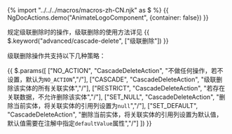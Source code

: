 {% import "../../../macros/macros-zh-CN.njk" as $ %}
{{ NgDocActions.demo("AnimateLogoComponent", {container: false}) }}

规定级联删除时的操作，级联删除的使用方法详见 {{ $.keyword("advanced/cascade-delete", ["级联删除"]) }}

级联删除操作共支持以下几种策略：

{{ $.params([
    ["NO_ACTION", "CascadeDeleteAction", "不做任何操作，若不设置，默认为`NO_ACTION`","/"],
    ["CASCADE", "CascadeDeleteAction", "级联删除该实体的所有关联实体","/"],
    ["RESTRICT", "CascadeDeleteAction", "若存在关联数据，不允许删除该实体","/"],
    ["SET_NULL", "CascadeDeleteAction", "删除当前实体，将关联实体的引用列设置为`null`","/"],
    ["SET_DEFAULT", "CascadeDeleteAction", "删除当前实体，将关联实体的引用列设置为默认值，默认值需要在注解中指定`defaultValue`属性","/"]
])
}}

